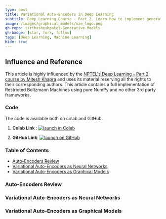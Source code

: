 ```yaml
---
type: post
title: Variational Auto-Encoders in Deep Learning
subtitle: Deep Learning Course - Part 2. Learn how to implement generative models in Python.
image: /images/graphical_models/vae_logo.png
gh-repo: tirthasheshpatel/Generative-Models
gh-badge: [star, fork, follow]
tags: [Deep Learning, Machine Learning]
hide: true
---
```


## Influence and Reference

This article is highly influenced by the [NPTEL's Deep Learning - Part 2 course by Mitesh Khapra](https://nptel.ac.in/courses/106/106/106106201/) and uses its material reserving all the rights to their corresponding authors. This article contains a full implementation of Restricted Boltzmann Machines using pure NumPy and no other 3rd party frameworks.

### Code

The code is available both on colab and GitHub.

1. **Colab Link** : [![launch in Colab](https://img.shields.io/badge/Open%20in-Colab-yellowgreen)](https://colab.research.google.com/drive/1dGjafQOqi2wdXvZK_QfLCrGa4hjtz_EA)

2. **GitHub Link**: [![launch on GitHub](https://img.shields.io/badge/Open%20on-GitHub-blue)](https://github.com/tirthasheshpatel/Generative-Models)

### Table of Contents

- [Auto-Encoders Review](#auto-encoders-review)
- [Variational Auto-Encoders as Neural Networks](#variational-auto-encoder-as-neural-networks)
- [Variational Auto-Encoders as Graphical Models](#variational-auto-encoder-as-graphical-models)

### Auto-Encoders Review

### Variational Auto-Encoders as Neural Networks

### Variational Auto-Encoders as Graphical Models
